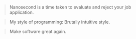 > Nanosecond is a time taken to evaluate and reject your job application.


> My style of programming: Brutally intuitive style.


> Make software great again.
